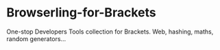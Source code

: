 # Browserling-for-Brackets
One-stop Developers Tools collection for Brackets. Web, hashing, maths, random generators...

